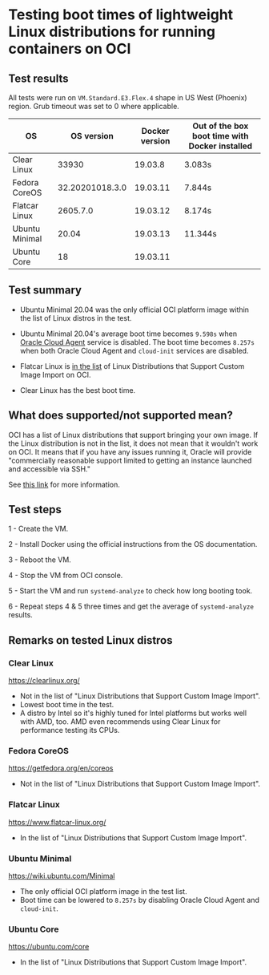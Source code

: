 # Testing boot times of lightweight Linux distributions for running containers on OCI


## Test results
All tests were run on `VM.Standard.E3.Flex.4` shape in US West (Phoenix) region. Grub timeout was set to 0 where applicable.

| OS             | OS version      | Docker version | Out of the box boot time with Docker   installed |
|----------------|-----------------|----------------|--------------------------------------------------|
| Clear Linux    | 33930           | 19.03.8        | 3.083s                                           |
| Fedora CoreOS  | 32.20201018.3.0 | 19.03.11       | 7.844s                                           |
| Flatcar Linux  | 2605.7.0        | 19.03.12       | 8.174s                                           |
| Ubuntu Minimal | 20.04           | 19.03.13       | 11.344s                                          |
| Ubuntu Core    | 18              | 19.03.11       |                                                  |

## Test summary

- Ubuntu Minimal 20.04 was the only official OCI platform image within the list of Linux distros in the test.
- Ubuntu Minimal 20.04's average boot time becomes `9.598s` when [Oracle Cloud Agent](https://docs.cloud.oracle.com/en-us/iaas/Content/Compute/Tasks/enablingmonitoring.htm) service is disabled. The boot time becomes `8.257s` when both Oracle Cloud Agent and `cloud-init` services are disabled.

- Flatcar Linux is [in the list](https://docs.cloud.oracle.com/en-us/iaas/Content/Compute/Tasks/importingcustomimagelinux.htm#ossupport) of Linux Distributions that Support Custom Image Import on OCI.

- Clear Linux has the best boot time.


## What does supported/not supported mean?
OCI has a list of Linux distributions that support bringing your own image. If the Linux distribution is not in the list, it does not mean that it wouldn't work on OCI. It means that if you have any issues running it, Oracle will provide "commercially reasonable support limited to getting an instance launched and accessible via SSH."

See [this link](https://docs.cloud.oracle.com/en-us/iaas/Content/Compute/Tasks/importingcustomimagelinux.htm#Importing_Custom_Linux_Images) for more information.

## Test steps

1 - Create the VM.

2 - Install Docker using the official instructions from the OS documentation.

3 - Reboot the VM.

4 - Stop the VM from OCI console.

5 - Start the VM and run `systemd-analyze` to check how long booting took.

6 - Repeat steps 4 & 5 three times and get the average of `systemd-analyze` results.

## Remarks on tested Linux distros


### Clear Linux
https://clearlinux.org/

- Not in the list of "Linux Distributions that Support Custom Image Import".
- Lowest boot time in the test.
- A distro by Intel so it's highly tuned for Intel platforms but works well with AMD, too. AMD even recommends using Clear Linux for performance testing its CPUs.

### Fedora CoreOS
https://getfedora.org/en/coreos

- Not in the list of "Linux Distributions that Support Custom Image Import".

### Flatcar Linux
https://www.flatcar-linux.org/

- In the list of "Linux Distributions that Support Custom Image Import".

### Ubuntu Minimal
https://wiki.ubuntu.com/Minimal

- The only official OCI platform image in the test list.
- Boot time can be lowered to `8.257s` by disabling Oracle Cloud Agent and `cloud-init`.

### Ubuntu Core
https://ubuntu.com/core

- In the list of "Linux Distributions that Support Custom Image Import".
